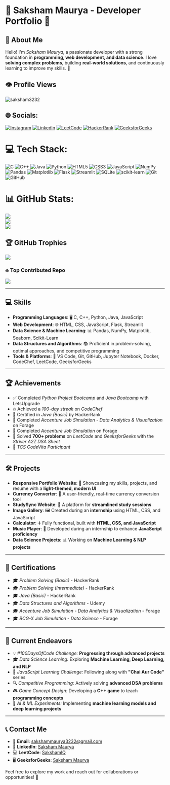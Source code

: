 # 🌟 Saksham Maurya - Developer Portfolio 🌟

## 👋 About Me  
Hello! I'm *Saksham Maurya*, a passionate developer with a strong foundation in **programming, web development, and data science**. I love **solving complex problems**, building **real-world solutions**, and continuously learning to improve my skills. 🚀 

## 👁️ Profile Views
<p align="left"> <img src="https://komarev.com/ghpvc/?username=saksham3232&label=Profile%20views&color=0e75b6&style=flat" alt="saksham3232" /> </p>

## 🌐 Socials:
[![Instagram](https://img.shields.io/badge/Instagram-%23E4405F.svg?logo=Instagram&logoColor=white)](https://instagram.com/maisakshamhoo) [![LinkedIn](https://img.shields.io/badge/LinkedIn-%230077B5.svg?logo=linkedin&logoColor=white)](https://linkedin.com/in/saksham-maurya-3feb) [![LeetCode](https://img.shields.io/badge/-LeetCode-white?style=flat-square&logo=leetcode&logoColor=FFA116)](https://leetcode.com/sakshamIQ/) [![HackerRank](https://img.shields.io/badge/-HackerRank-white?style=flat-square&logo=hackerrank&logoColor=2EC866)](https://www.hackerrank.com/profile/sakshammaurya678) [![GeeksforGeeks](https://img.shields.io/badge/-GeeksforGeeks-darkgreen?style=flat-square&logo=geeksforgeeks)](https://auth.geeksforgeeks.org/user/sakshammacdz4/)


# 💻 Tech Stack:
![C](https://img.shields.io/badge/c-%2300599C.svg?style=for-the-badge&logo=c&logoColor=white) ![C++](https://img.shields.io/badge/c++-%2300599C.svg?style=for-the-badge&logo=c%2B%2B&logoColor=white) ![Java](https://img.shields.io/badge/java-%23ED8B00.svg?style=for-the-badge&logo=openjdk&logoColor=white) ![Python](https://img.shields.io/badge/python-3670A0?style=for-the-badge&logo=python&logoColor=ffdd54) ![HTML5](https://img.shields.io/badge/html5-%23E34F26.svg?style=for-the-badge&logo=html5&logoColor=white) ![CSS3](https://img.shields.io/badge/css3-%231572B6.svg?style=for-the-badge&logo=css3&logoColor=white) ![JavaScript](https://img.shields.io/badge/javascript-%23323330.svg?style=for-the-badge&logo=javascript&logoColor=%23F7DF1E) ![NumPy](https://img.shields.io/badge/numpy-%23013243.svg?style=for-the-badge&logo=numpy&logoColor=white) ![Pandas](https://img.shields.io/badge/pandas-%23150458.svg?style=for-the-badge&logo=pandas&logoColor=white) ![Matplotlib](https://img.shields.io/badge/Matplotlib-%23ffffff.svg?style=for-the-badge&logo=Matplotlib&logoColor=black) ![Flask](https://img.shields.io/badge/flask-%23000.svg?style=for-the-badge&logo=flask&logoColor=white) ![Streamlit](https://img.shields.io/badge/Streamlit-%23FE4B4B.svg?style=for-the-badge&logo=streamlit&logoColor=white) ![SQLite](https://img.shields.io/badge/sqlite-%2307405e.svg?style=for-the-badge&logo=sqlite&logoColor=white) ![scikit-learn](https://img.shields.io/badge/scikit--learn-%23F7931E.svg?style=for-the-badge&logo=scikit-learn&logoColor=white) ![Git](https://img.shields.io/badge/git-%23F05033.svg?style=for-the-badge&logo=git&logoColor=white) ![GitHub](https://img.shields.io/badge/github-%23121011.svg?style=for-the-badge&logo=github&logoColor=white)

# 📊 GitHub Stats:
![](https://github-readme-stats.vercel.app/api?username=saksham3232&theme=dark&hide_border=false&include_all_commits=false&count_private=false)<br/>
![](https://github-readme-streak-stats.herokuapp.com/?user=saksham3232&theme=dark&hide_border=false)<br/>
![](https://github-readme-stats.vercel.app/api/top-langs/?username=saksham3232&theme=dark&hide_border=false&include_all_commits=false&count_private=false&layout=compact)

## 🏆 GitHub Trophies
![](https://github-profile-trophy.vercel.app/?username=saksham3232&theme=radical&no-frame=false&no-bg=true&margin-w=4)

### 🔝 Top Contributed Repo
![](https://github-contributor-stats.vercel.app/api?username=saksham3232&limit=5&theme=dark&combine_all_yearly_contributions=true)


---

## 💻 Skills  
- **Programming Languages**: 🖥 C, C++, Python, Java, JavaScript  
- **Web Development**: 🌐 HTML, CSS, JavaScript, Flask, Streamlit  
- **Data Science & Machine Learning**: 📊 Pandas, NumPy, Matplotlib, Seaborn, Scikit-Learn  
- **Data Structures and Algorithms**: 📚 Proficient in problem-solving, optimal approaches, and competitive programming  
- **Tools & Platforms**: 🔧 VS Code, Git, GitHub, Jupyter Notebook, Docker, CodeChef, LeetCode, GeeksforGeeks  

---

## 🏆 Achievements  
- ✅ Completed *Python Project Bootcamp* and *Java Bootcamp* with LetsUpgrade  
- 🔥 Achieved a *100-day streak* on *CodeChef*  
- 📜 Certified in *Java (Basic)* by HackerRank  
- 🏅 Completed *Accenture Job Simulation - Data Analytics & Visualization* on Forage  
- 🏅 Completed *Accenture Job Simulation* on Forage  
- 🧩 Solved **700+ problems** on *LeetCode* and *GeeksforGeeks* with the *Striver A2Z DSA Sheet*  
- 🎯 *TCS CodeVita Participant*  

---

## 🛠 Projects  
- **Responsive Portfolio Website**: 🌟 Showcasing my skills, projects, and resume with a **light-themed, modern UI**  
- **Currency Converter**: 💱 A user-friendly, real-time currency conversion tool  
- **StudySync Website**: 📖 A platform for **streamlined study sessions**  
- **Image Gallery**: 🖼 Created during an **internship** using HTML, CSS, and JavaScript  
- **Calculator**: ➕ Fully functional, built with **HTML, CSS, and JavaScript**  
- **Music Player**: 🎵 Developed during an internship to enhance **JavaScript proficiency**  
- **Data Science Projects**: 📊 Working on **Machine Learning & NLP projects**  

---

## 🏅 Certifications  
- 🎓 *Problem Solving (Basic)* - HackerRank  
- 🎓 *Problem Solving (Intermediate)* - HackerRank  
- 🎓 *Java (Basic)* - HackerRank  
- 🎓 *Data Structures and Algorithms* - Udemy  
- 🎓 *Accenture Job Simulation - Data Analytics & Visualization* - Forage  
- 🎓 *BCG-X Job Simulation - Data Science* - Forage  

---

## 🚀 Current Endeavors  
- 💡 *#100DaysOfCode Challenge:* **Progressing through advanced projects**  
- 🎓 *Data Science Learning:* Exploring **Machine Learning, Deep Learning, and NLP**  
- 📘 *JavaScript Learning Challenge:* Following along with **"Chai Aur Code"** series  
- 🔍 *Competitive Programming:* Actively solving **advanced DSA problems**  
- 🎮 *Game Concept Design:* Developing a **C++ game** to teach **programming concepts**  
- 🤖 *AI & ML Experiments:* Implementing **machine learning models and deep learning projects**  

---

## 📞 Contact Me  
- 📧 **Email**: sakshammaurya3232@gmail.com  
- 🔗 **LinkedIn**: [Saksham Maurya](https://www.linkedin.com/in/saksham-maurya-3feb?utm_source=share&utm_campaign=share_via&utm_content=profile&utm_medium=android_app)  
- 💻 **LeetCode**: [SakshamIQ](https://leetcode.com/u/sakshamIQ/)  
- 🖥 **GeeksforGeeks**: [Saksham Maurya](https://www.geeksforgeeks.org/user/sakshammacdz4/)  

Feel free to explore my work and reach out for collaborations or opportunities! 🤝 
